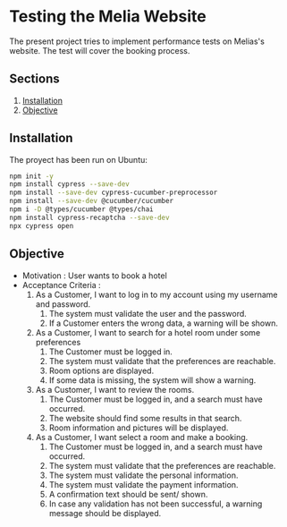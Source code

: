 # Testing the Melia Website

The present project tries to implement performance tests on Melias's website.
The test will cover the booking process.

## Sections
1. [Installation](#Installation)
2. [Objective](#Objective)


## Installation 
The proyect has been run on Ubuntu:
``` bash commands 
npm init -y
npm install cypress --save-dev
npm install --save-dev cypress-cucumber-preprocessor
npm install --save-dev @cucumber/cucumber
npm i -D @types/cucumber @types/chai
npm install cypress-recaptcha --save-dev
npx cypress open
```
## Objective
- Motivation : User wants to book a hotel 
- Acceptance Criteria : 
    1. As a Customer, I want to log in to my account using my username and password.
        1. The system must validate the user and the password.
        2. If a Customer enters the wrong data, a warning will be shown.
    2. As a Customer, I want to search for a hotel room under some preferences
        1. The Customer must be logged in.
        2. The system must validate that the preferences are reachable.
        3. Room options are displayed.
        4. If some data is missing, the system will show a warning.
    3. As a Customer, I want to review the rooms.
        1. The Customer must be logged in, and a search must have occurred.
        2. The website should find some results in that search.
        3. Room information and pictures will be displayed.
    4. As a Customer, I want select a room and make a booking.
        1. The Customer must be logged in, and a search must have occurred.
        2. The system must validate that the preferences are reachable.
        3. The system must validate the personal information.
        4. The system must validate the payment information.
        5. A confirmation text should be sent/ shown.
        6. In case any validation has not been successful, a warning message should be displayed.